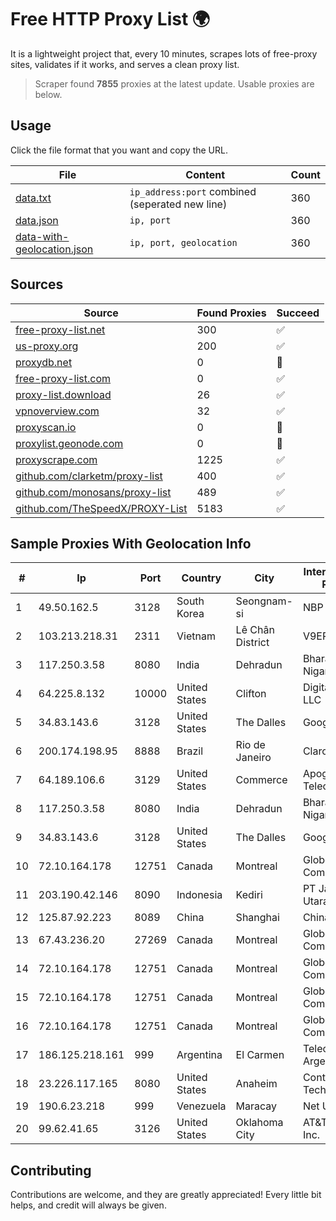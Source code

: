 
# Free HTTP Proxy List 🌍

It is a lightweight project that, every 10 minutes, scrapes lots of free-proxy sites, validates if it works, and serves a clean proxy list.


> Scraper found **7855** proxies at the latest update. Usable proxies are below.

## Usage

Click the file format that you want and copy the URL.


|File|Content|Count|
|----|-------|-----|
|[data.txt](https://raw.githubusercontent.com/themiralay/Proxy-List-World/master/data.txt)|`ip_address:port` combined (seperated new line)|360|
|[data.json](https://raw.githubusercontent.com/themiralay/Proxy-List-World/master/data.json)|`ip, port`|360|
|[data-with-geolocation.json](https://raw.githubusercontent.com/themiralay/Proxy-List-World/master/data-with-geolocation.json)|`ip, port, geolocation`|360|

## Sources

|Source|Found Proxies|Succeed|
|------|-------------|-------|
|[free-proxy-list.net](https://free-proxy-list.net)|300|✅|
|[us-proxy.org](https://www.us-proxy.org)|200|✅|
|[proxydb.net](http://proxydb.net)|0|🚫|
|[free-proxy-list.com](https://free-proxy-list.com/?page=&port=&type%5B%5D=http&type%5B%5D=https&up_time=0&search=Search)|0|✅|
|[proxy-list.download](https://www.proxy-list.download/HTTP)|26|✅|
|[vpnoverview.com](https://vpnoverview.com/privacy/anonymous-browsing/free-proxy-servers)|32|✅|
|[proxyscan.io](https://www.proxyscan.io)|0|🚫|
|[proxylist.geonode.com](https://proxylist.geonode.com/api/proxy-list?limit=300&page=1&sort_by=lastChecked&sort_type=desc&protocols=http,https)|0|🚫|
|[proxyscrape.com](https://api.proxyscrape.com/v2/?request=displayproxies&protocol=http&timeout=10000&country=all&ssl=all&anonymity=all)|1225|✅|
|[github.com/clarketm/proxy-list](https://raw.githubusercontent.com/clarketm/proxy-list/master/proxy-list-raw.txt)|400|✅|
|[github.com/monosans/proxy-list](https://raw.githubusercontent.com/monosans/proxy-list/main/proxies/http.txt)|489|✅|
|[github.com/TheSpeedX/PROXY-List](https://raw.githubusercontent.com/TheSpeedX/PROXY-List/master/http.txt)|5183|✅|


## Sample Proxies With Geolocation Info

|#|Ip|Port|Country|City|Internet Service Provider|
|-|--|----|-------|----|-------------------------|
|1|49.50.162.5|3128|South Korea|Seongnam-si|NBP|
|2|103.213.218.31|2311|Vietnam|Lê Chân District|V9ERP|
|3|117.250.3.58|8080|India|Dehradun|Bharat Sanchar Nigam Ltd|
|4|64.225.8.132|10000|United States|Clifton|DigitalOcean, LLC|
|5|34.83.143.6|3128|United States|The Dalles|Google LLC|
|6|200.174.198.95|8888|Brazil|Rio de Janeiro|Claro S.A|
|7|64.189.106.6|3129|United States|Commerce|Apogee Telecom Inc.|
|8|117.250.3.58|8080|India|Dehradun|Bharat Sanchar Nigam Ltd|
|9|34.83.143.6|3128|United States|The Dalles|Google LLC|
|10|72.10.164.178|12751|Canada|Montreal|GloboTech Communications|
|11|203.190.42.146|8090|Indonesia|Kediri|PT Jaring Lintas Utara|
|12|125.87.92.223|8089|China|Shanghai|China Telecom|
|13|67.43.236.20|27269|Canada|Montreal|GloboTech Communications|
|14|72.10.164.178|12751|Canada|Montreal|GloboTech Communications|
|15|72.10.164.178|12751|Canada|Montreal|GloboTech Communications|
|16|72.10.164.178|12751|Canada|Montreal|GloboTech Communications|
|17|186.125.218.161|999|Argentina|El Carmen|Telecom Argentina S.A.|
|18|23.226.117.165|8080|United States|Anaheim|ContentKeeper Technologies|
|19|190.6.23.218|999|Venezuela|Maracay|Net Uno|
|20|99.62.41.65|3126|United States|Oklahoma City|AT&T Services, Inc.|



## Contributing

Contributions are welcome, and they are greatly appreciated! Every
little bit helps, and credit will always be given.

